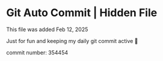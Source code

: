 # Git Auto Commit | Hidden File

This file was added Feb 12, 2025

Just for fun and keeping my daily git commit active 🤪

commit number: 354454
